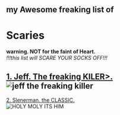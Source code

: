 ## my Awesome freaking list of
# Scaries
**warning. NOT for the faint of Heart.**  
*!!!this list will SCARE YOUR SOCKS OFF!!!*

[1. Jeff. The freaking KILER>.](https://creepypastafiles.fandom.com/wiki/Jeff_the_Killer)  
![jeff the freaking killer](https://static.wikia.nocookie.net/creepypasta-files/images/5/56/JeffTheKiller%282%29.jpg/revision/latest?cb=20241128075405)  
---  
[2. Slenerman. the CLASSIC.](https://www.ign.com/articles/2018/08/08/slender-man-explained-the-history-of-the-urban-legend)  
![HOLY MOLY ITS HIM](https://oyster.ignimgs.com/wordpress/stg.ign.com/2017/11/slender-bathouse.jpeg)
